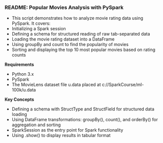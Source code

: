 ### README: Popular Movies Analysis with PySpark



* This script demonstrates how to analyze movie rating data using PySpark. It covers:
* Initializing a Spark session
* Defining a schema for structured reading of raw tab-separated data
* Loading the movie rating dataset into a DataFrame
* Using groupBy and count to find the popularity of movies
* Sorting and displaying the top 10 most popular movies based on rating counts



**Requirements**



* Python 3.x
* PySpark
* The MovieLens dataset file u.data placed at c://SparkCourse/ml-100k/u.data



**Key Concepts**



* Defining a schema with StructType and StructField for structured data loading
* Using DataFrame transformations: groupBy(), count(), and orderBy() for aggregation and sorting
* SparkSession as the entry point for Spark functionality
* Using .show() to display results in tabular format
